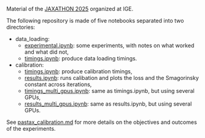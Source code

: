 Material of the [JAXATHON 2025](https://github.com/Diff4Earth/ige-jaxathon-2025) organized at IGE.

The following repository is made of five notebooks separated into two directories:
- data_loading:
	- [experimental.ipynb](data_loading/experimental.ipynb): some experiments, with notes on what worked and what did not,
	- [timings.ipynb](data_loading/timings.ipynb): produce data loading timings.
- calibration:
	- [timings.ipynb](calibration/timings.ipynb): produce calibration timings,
	- [results.ipynb](calibration/results.ipynb): runs calibation and plots the loss and the Smagorinsky constant across iterations,
	- [timings_multi_gpus.ipynb](calibration/timings_multi_gpus.ipynb): same as timings.ipynb, but using several GPUs,
	- [results_multi_gpus.ipynb](calibration/results_multi_gpus.ipynb): same as results.ipynb, but using several GPUs.

See [pastax_calibration.md](https://github.com/Diff4Earth/ige-jaxathon-2025/blob/main/projects/pastax_calibration/pastax_calibration.md) for more details on the objectives and outcomes of the experiments.

